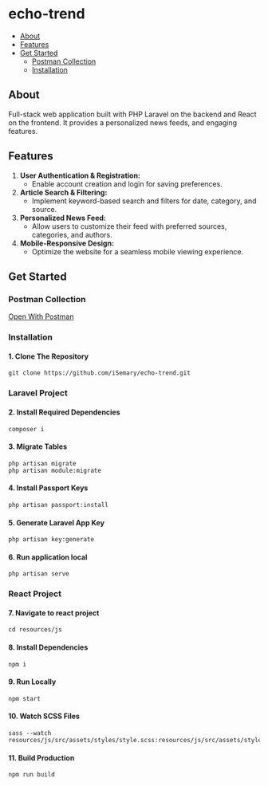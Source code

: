 # echo-trend

-   [About](#about)
-   [Features](#features)
-   [Get Started](#get-started)
    -   [Postman Collection](#postman-collection)
    -   [Installation](#installation)

## About

Full-stack web application built with PHP Laravel on the backend and React on the frontend. It provides a personalized news feeds, and engaging features.

## Features

1. **User Authentication & Registration:**
    - Enable account creation and login for saving preferences.
2. **Article Search & Filtering:**
    - Implement keyword-based search and filters for date, category, and source.
3. **Personalized News Feed:**
    - Allow users to customize their feed with preferred sources, categories, and authors.
4. **Mobile-Responsive Design:**
    - Optimize the website for a seamless mobile viewing experience.

## Get Started

### Postman Collection

[Open With Postman](https://www.postman.com/isemary/workspace/echo-trend/overview)

### Installation

#### 1. Clone The Repository

    git clone https://github.com/iSemary/echo-trend.git

### Laravel Project

#### 2. Install Required Dependencies

    composer i

#### 3. Migrate Tables

    php artisan migrate
    php artisan module:migrate

#### 4. Install Passport Keys

    php artisan passport:install

#### 5. Generate Laravel App Key

    php artisan key:generate

#### 6. Run application local

    php artisan serve

### React Project

#### 7. Navigate to react project

    cd resources/js

#### 8. Install Dependencies

    npm i

#### 9. Run Locally

    npm start

#### 10. Watch SCSS Files

    sass --watch resources/js/src/assets/styles/style.scss:resources/js/src/assets/styles/style.css

#### 11. Build Production

    npm run build
